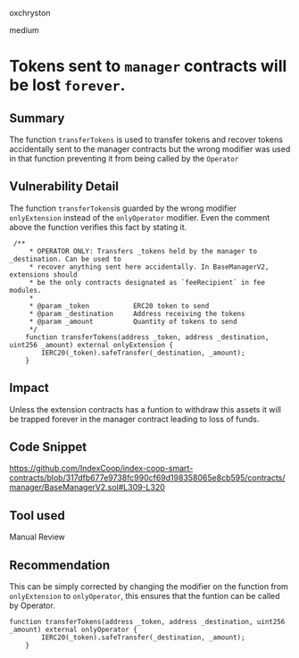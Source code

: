 oxchryston

medium

# Tokens sent to `manager` contracts will be lost `forever`.

## Summary
The function `transferTokens` is used to transfer tokens and recover tokens accidentally sent to the manager contracts but the wrong modifier was used in that function preventing it from being called by the `Operator`

## Vulnerability Detail
The function `transferTokens`is guarded by the wrong modifier `onlyExtension` instead of the `onlyOperator` modifier.
Even the comment above the function verifies this fact by stating it.
```solidity
 /**
     * OPERATOR ONLY: Transfers _tokens held by the manager to _destination. Can be used to
     * recover anything sent here accidentally. In BaseManagerV2, extensions should
     * be the only contracts designated as `feeRecipient` in fee modules.
     *
     * @param _token           ERC20 token to send
     * @param _destination     Address receiving the tokens
     * @param _amount          Quantity of tokens to send
     */
    function transferTokens(address _token, address _destination, uint256 _amount) external onlyExtension {
        IERC20(_token).safeTransfer(_destination, _amount);
    }

```

## Impact
Unless the extension contracts has a funtion to withdraw this assets it will be trapped forever in the manager contract leading to loss of funds.

## Code Snippet
https://github.com/IndexCoop/index-coop-smart-contracts/blob/317dfb677e9738fc990cf69d198358065e8cb595/contracts/manager/BaseManagerV2.sol#L309-L320

## Tool used

Manual Review

## Recommendation
This can be simply corrected by changing the modifier on the function from `onlyExtension` to `onlyOperator`, this ensures that the funtion can be called by Operator.

```solidity
function transferTokens(address _token, address _destination, uint256 _amount) external onlyOperator {
        IERC20(_token).safeTransfer(_destination, _amount);
    }
```


